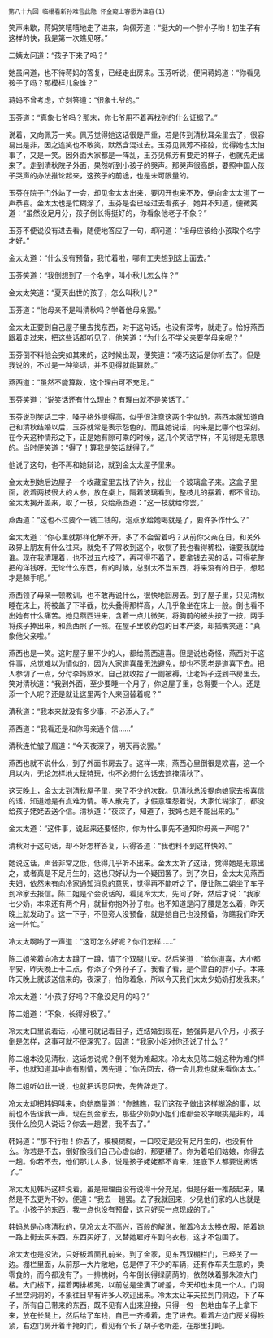     第八十九回 临榻看新孙难言此隐 怀金窥上客愿为谁容(1) 

   笑声未歇，蒋妈笑嘻嘻地走了进来，向佩芳道：“挺大的一个胖小子哟！初生子有这样的快，我是第一次瞧见呀。”

   二姨太问道：“孩子下来了吗？”

   她虽问道，也不待蒋妈的答复，已经走出房来。玉芬听说，便问蒋妈道：“你看见孩子了吗？那模样儿象谁？”

   蒋妈不曾考虑，立刻答道：“很象七爷的。”

   玉芬道：“真象七爷吗？那末，你七爷用不着再找别的什么证据了。”

   说着，又向佩芳一笑。佩芳觉得她这话很是严重，若是传到清秋耳朵里去了，很容易出是非，因之连笑也不敢笑，默然含混过去。玉芬见佩芳不搭腔，觉得她也太怕事了，又是一笑。因外面大家都是一阵乱，玉芬见佩芳有要走的样子，也就先走出来了。走到清秋院子外面，果然听到小孩子的哭声。那哭声很高朗，要照中国人孩子哭声的办法推论起来，这孩子的前途，也是未可限量的。

   玉芬在院子门外站了一会，却见金太太出来，要闪开也来不及，便向金太太道了一声恭喜。金太太也是忙糊涂了，玉芬是否已经过去看孩子，她并不知道，便微笑道：“虽然没足月分，孩子倒长得挺好的，你看象他老子不象？”

   玉芬不便说没有进去看，随便地答应了一句，却问道：“祖母应该给小孩取个名字才好。”

   金太太道：“什么没有预备，我忙着啦，哪有工夫想到这上面去。”

   玉芬笑道：“我倒想到了一个名字，叫小秋儿怎么样？”

   金太太笑道：“夏天出世的孩子，怎么叫秋儿？”

   玉芬道：“他母亲不是叫清秋吗？学着他母亲罢。”

   金太太正要到自己屋子里去找东西，对于这句话，也没有深考，就走了。恰好燕西跟着走过来，把这些话都听见了，他笑道：“为什么不学父亲要学母亲呢？”

   玉芬倒不料他会突如其来的，这时候出现，便笑道：“凑巧这话是你听去了。但是我说的，不过是一种笑话，并不见得就能算数。”

   燕西道：“虽然不能算数，这个理由可不充足。”

   玉芬笑道：“说笑话还有什么理由？有理由就不是笑话了。”

   玉芬说到笑话二字，嗓子格外提得高，似乎很注意这两个字似的。燕西本就知道自己和清秋结婚以后，玉芬就常是表示怨色的。而且她说话，向来是比哪个也深刻。在今天这种情形之下，正是她有隙可乘的时候，这几个笑话字样，不见得是无意思的。当时便笑道：“得了！算我是笑话就得了。”

   他说了这句，也不再和她辩论，就到金太太屋子里来。

   金太太到她后边屋子一个收藏室里去找了许久，找出一个玻璃盒子来。这盒子里面，收着两枝很大的人参，放在桌上，隔着玻璃看到，整枝儿的摆着，都不曾动。金太太揭开盖来，取了一枝，交给燕西道：“这一枝就给你罢。”

   燕西道：“这也不过要个一钱二钱的，泡点水给她喝就是了，要许多作什么？”

   金太太道：“你心里就那样化解不开，多了不会留着吗？从前你父亲在日，和关外政界上朋友有什么往来，就免不了常收到这个，收惯了我也看得稀松，谁要我就给谁。现在我清理着，也不过五六枝了，再可得不着了，要拿钱去买的话，可得花整把的洋钱呀。无论什么东西，有的时候，总别太不当东西，将来没有的日子，想起才是棘手呢。”

   燕西领了母亲一顿教训，也不敢再说什么，很快地回房去。到了屋子里，只见清秋睡在床上，将被盖了下半截，枕头叠得那样高，人几乎象坐在床上一般。倒也看不出她有什么痛苦。她见燕西进来，含着一点儿微笑，将胸前的被头按了一按，两手将孩子捧出来，和燕西照了一照。在屋子里收药包的日本产婆，却插嘴笑道：“真象他父亲啦。”

   燕西也是一笑。这时屋子里不少的人，都给燕西道喜。但是说也奇怪，燕西对于这件事，总觉难以为情似的，因为人家道喜虽无法避免，却也不愿老是道喜下去。把人参切了一点，分付李妈熬水。自己就收拾了一副被褥，让老妈子送到书房里去。笑对清秋道：“我到外面，至少要睡一个月了，你这屋子里，总得要一个人。还是添一个人呢？还是就让这里两个人来回替着呢？”

   清秋道：“我本来就没有多少事，不必添人了。”

   燕西道：“我看还是和你母亲通个信……”

   清秋连忙皱了眉道：“今天夜深了，明天再说罢。”

   燕西也就不说什么，到了外面书房去了。这样一来，燕西心里倒很是欢喜，这一个月以内，无论怎样地大玩特玩，也不必想什么话去遮掩清秋了。

   这天晚上，金太太到清秋屋子里，来了不少的次数。见清秋总没提向娘家去报喜信的话，知道她是有点难为情。等人散完了，才假意埋怨着说，大家忙糊涂了，都没给孩子姥姥去送个信。清秋道：“夜深了，知道了，我妈也是不能出来的。”

   金太太道：“这件事，说起来还要怪你，你为什么事先不通知你母亲一声呢？”

   清秋对于这句话，却不好怎样答复，只得答道：“我也料不到这样快的。”

   她说这话，声音非常之低，低得几乎听不出来。金太太听了这话，觉得她是无意出之，或者真是不足月生的，这也只好认为一个疑团罢了。到了次日，金太太见燕西夫妇，依然未有向冷家通知消息的意思，觉得再不能听之了，便让陈二姐坐了车子到冷家去报信。陈二姐是个会说话的，看见冷太太，先问了好，然后才说：“我家七少奶，本来还有两个月，就替你抱外孙子啦。也不知道是闪了腰是怎么着，昨天晚上就发动了。这一下子，不但旁人没预备，就是她自己也没预备，你瞧我们昨天这一阵忙。”

   冷太太啊哟了一声道：“这可怎么好呢？你们怎样……”

   陈二姐笑着向冷太太蹲了一蹲，请了个双腿儿安。然后笑道：“给你道喜，大小都平安，昨天晚上十二点，你添了个外孙子了。我看了看，是个雪白的胖小子。本来昨天晚上就该送信来的，夜深了，怕你着急，所以今天我们太太少奶奶打发我来。”

   冷太太道：“小孩子好吗？不象没足月的吗？”

   陈二姐道：“不象，长得好极了。”

   冷太太口里说着话，心里可就记着日子，连结婚到现在，勉强算是八个月，小孩子倒是怎样，这事可就不便深究了。因道：“我家小姐对你还说了什么？”

   陈二姐本没见清秋，这话怎说呢？倒不觉为难起来。冷太太见陈二姐这种为难的样子，也就知道其中尚有别情，因先道：“你先回去，待一会儿我也就来看你太太。”

   陈二姐听如此一说，也就把话忍回去，先告辞走了。

   冷太太却把韩妈叫来，向她商量道：“你瞧瞧，我们这孩子做出这样糊涂的事，以前也不告诉我一声。现在到金家去，那些少奶奶小姐们谁都会咬字眼挑是非的，叫我什么脸见人说话？你去一趟罢，我不去了。”

   韩妈道：“那不行啦！你去了，模模糊糊，一口咬定是没有足月生的，也没有什么。你若是不去，倒好像我们自己心虚似的，那更糟了。你为着咱们姑娘，你得去一趟。你若不去，他们那儿人多，说是孩子姥姥都不肯来，连底下人都要说闲话了。”

   冷太太见韩妈这样说着，虽是把理由没有说得十分充足，但是仔细一推敲起来，果然是不去更为不妙。便道：“我去一趟罢。去了我就回来，少见他们家的人也就是了。小孩子的东西，我一点也没有预备，这只好买一点现成的了。”

   韩妈总是心疼清秋的，见冷太太不高兴，百般的解说，催着冷太太换衣服，陪着她一路上街去买东西。东西买好了，又替她雇好车到乌衣巷，这才不包围了。

   冷太太也是没法，只好板着面孔前来。到了金家，见东西双棚栏门，已经关了一边。棚栏里面，从前那一大片敞地，总是停了不少的车辆，还有作车夫生意的，卖零食的，而今都没有了。一排槐树，今年倒长得绿荫荫的，依然映着那朱漆大门楼。大门楼下，摆着两排板凳，以前总是坐满了听差，今天却也未见一个人。门洞子里空洞洞的，不象往日早有许多人欢迎出来。冷太太让车夫拉到门洞边，下了车子，所有自己带来的东西，既不见有人出来迎接，只得一包一包地由车子上拿下来，放在长凳上，然后给了车钱，自己一齐捧着，走了进去。看着左边门房关得铁紧，右边门房开着半掩的门，看见有个长了胡子老听差，在那里打盹。

